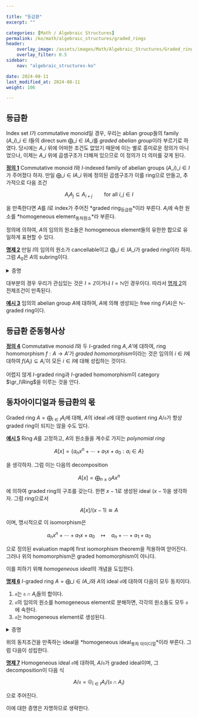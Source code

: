 ```yaml
---

title: "등급환"
excerpt: ""

categories: [Math / Algebraic Structures]
permalink: /ko/math/algebraic_structures/graded_rings
header:
    overlay_image: /assets/images/Math/Algebraic_Structures/Graded_rings.png
    overlay_filter: 0.5
sidebar: 
    nav: "algebraic_structures-ko"

date: 2024-08-11
last_modified_at: 2024-08-11
weight: 106

---
```


## 등급환

Index set $I$가 commutative monoid일 경우, 우리는 ablian group들의 family $(A\_i)\_{i\in I}$들의 direct sum $\bigoplus\_{i\in I} A\_i$를 *graded abelian group*이라 부르기로 하였다. 당시에는 $A\_i$ 위에 어떠한 조건도 없었기 때문에 이는 별로 흥미로운 정의가 아니었으나, 이제는 $A\_i$ 위에 곱셈구조가 더해져 있으므로 이 정의가 더 의미를 갖게 된다. 

<div class="definition" markdown="1">

<ins id="def1">**정의 1**</ins> Commutative monoid $I$와 $I$-indexed family of abelian groups $(A\_i)\_{i\in I}$가 주어졌다 하자. 만일 $\bigoplus\_{i\in I} A\_i$ 위에 정의된 곱셈구조가 이를 ring으로 만들고, 추가적으로 다음 조건

$$A_i A_j\subseteq A_{i+j}\qquad\text{for all $i,j\in I$}$$

을 만족한다면 $A$를 $I$로 index가 주어진 *graded ring<sub>등급환</sub>*이라 부른다. $A_i$에 속한 원소를 *homogeneous element<sub>동차원소</sub>*라 부른다.

</div>

정의에 의하여, $A$의 임의의 원소들은 homogeneous element들의 유한한 합으로 유일하게 표현할 수 있다. 

<div class="proposition" markdown="1">

<ins id="prop2">**명제 2**</ins> 만일 $I$의 임의의 원소가 cancellable이고 $\bigoplus\_{i\in I} A\_i$가 graded ring이라 하자. 그럼 $A_0$은 $A$의 subring이다. 

</div>
<details class="proof" markdown="1">
<summary>증명</summary>

$A_0A_0\subseteq A_0$으로부터 $A_0$이 곱셈에 대해 닫혀있음은 자명하다. 따라서 $A=\bigoplus A\_i$의 곱셈에 대한 항등원 $1$이 $A_0$에 속함을 보이면 충분하다. $1=\sum\_{i\in I} e_i$라 하자. 그럼 임의의 $x\in A\_j$에 대하여, 

$$x=1x=\sum_{i\in I} e_ix\in A_j$$

이고, 따라서 모든 $i\neq 0$에 대하서는 $e_ix=0$이고, $i=0$에 대해서만 $e_0x=x$가 성립한다. 이제 $A$의 임의의 원소는 homogeneous element들의 합으로 나타낼 수 있으므로 증명이 완료된다. 

</details>

대부분의 경우 우리가 관심있는 것은 $I=\mathbb{Z}$이거나 $I= \mathbb{N}$인 경우이다. 따라서 [명제 2](#prop2)의 전제조건이 만족된다. 

<div class="example" markdown="1">

<ins id="ex3">**예시 3**</ins> 임의의 abelian group $A$에 대하여, $A$에 의해 생성되는 free ring $F(A)$은 $\mathbb{N}$-graded ring이다. 

</div>

## 등급환 준동형사상

<div class="definition" markdown="1">

<ins id="def4">**정의 4**</ins> Commutative monoid $I$와 두 $I$-graded ring $A,A'$에 대하여, ring homomorphism $f:A \rightarrow A'$가 *graded homomorphism*이라는 것은 임의의 $i\in I$에 대하여 $f(A_i)\subseteq A_i'$이 모든 $i\in I$에 대해 성립하는 것이다.

</div>

어렵지 않게 $I$-graded ring과 $I$-graded homomorphism이 category $\gr_I\Ring$을 이루는 것을 안다. 

## 동차아이디얼과 등급환의 몫

Graded ring $A=\bigoplus_{i\in I} A_i$에 대해, $A$의 ideal $\mathfrak{a}$에 대한 quotient ring $A/\mathfrak{a}$가 항상 graded ring이 되지는 않을 수도 있다. 

<div class="example" markdown="1">

<ins id="ex5">**예시 5**</ins> Ring $A$를 고정하고, $A$의 원소들을 계수로 가지는 *polynomial ring*

$$A[x]=\{a_nx^n+\cdots+a_1x+a_0: a_i\in A\}$$

을 생각하자. 그럼 이는 다음의 decomposition

$$A[x]=\bigoplus_{n\geq 0} Ax^n$$

에 의하여 graded ring의 구조를 갖는다. 한편 $x-1$로 생성된 ideal $(x-1)$을 생각하자. 그럼 ring으로서

$$A[x]/(x-1)\cong A$$

이며, 명시적으로 이 isomorphism은

$$a_nx^n +\cdots+a_1x+a_0\quad \mapsto\quad a_n+\cdots+a_1+a_0$$

으로 정의된 evaluation map에 first isomorphism theorem을 적용하여 얻어진다. 그러나 위의 homomorphism은 graded homomorphism이 아니다.

</div>

이를 피하기 위해 *homogeneous ideal*의 개념을 도입한다.

<div class="proposition" markdown="1">

<ins id="prop6">**명제 6**</ins> $I$-graded ring $A=\bigoplus\_{i\in I} A\_i$와 $A$의 ideal $\mathfrak{a}$에 대하여 다음이 모두 동치이다. 

1. $\mathfrak{a}$는 $\mathfrak{a}\cap A_i$들의 합이다.
2. $\mathfrak{a}$의 임의의 원소를 homogeneous element로 분해하면, 각각의 원소들도 모두 $\mathfrak{a}$에 속한다. 
3. $\mathfrak{a}$는 homogeneous element로 생성된다.

</div>
<details class="proof" markdown="1">
<summary>증명</summary>

$A$의 원소로서, $\mathfrak{a}$의 모든 원소들은 homogeneous element들의 합으로 유일하게 나타난다. 따라서 처음 두 조건이 동치인 것은 자명하며, 1번 조건이 3번 조건을 함의하는 것 또한 자명하다. 이제 세 번째 조건을 가정하고 두 번째 조건을 증명한다. $\mathfrak{a}$가 homogeneous element들 $(x_j)_{j\in J}$로 생성된다 가정하자. 그럼 임의의 $x\in \mathfrak{a}$가 다음의 식

$$x=\sum_{j\in J} a_j x_j,\qquad\text{$(a_j)_{j\in J}$ finitely supported}$$

으로 나타난다. 이제 $a_j$들 각각은 다시 $A$의 원소로서 homogeneous element들의 합

$$a_j=\sum_{k\in K_j} a_{jk},\qquad \text{$(a_{jk})_{k\in K_j}$ finitely supported}$$

으로 나타난다. 따라서

$$x=\sum_{j\in J}\sum_{k\in K_j}a_{jk}x_j,\qquad \text{$(a_{jk})_{j\in J,k\in K_j}$ finitely supported}$$

이고, $a_{jk}x_j$들은 모두 각각 homogeneous element들이며 모두 $\mathfrak{a}$에 속한다. 이로부터 2번 조건을 보일 수 있다.

</details>

위의 동치조건을 만족하는 ideal을 *homogeneous ideal<sub>동차 아이디얼</sub>*이라 부른다. 그럼 다음이 성립한다.

<div class="proposition" markdown="1">

<ins id="prop7">**명제 7**</ins> Homogeneous ideal $\mathfrak{a}$에 대하여, $A/\mathfrak{a}$가 graded ideal이며, 그 decomposition이 다음 식

$$A/\mathfrak{a}=\bigoplus_{i\in I}A_i/(\mathfrak{a}\cap A_i)$$

으로 주어진다.

</div>

이에 대한 증명은 자명하므로 생략한다.